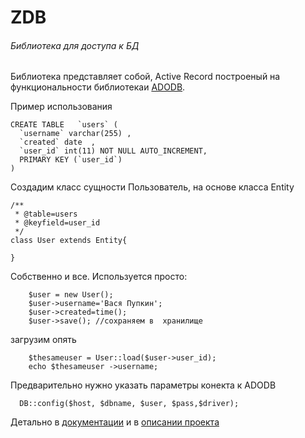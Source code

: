 # ZDB

###### Библиотека  для  доступа   к БД

Библиотека  представляет  собой, Active Record построеный 
на  функциональности  библиотекаи [ADODB](http://adodb.org/dokuwiki/doku.php).

Пример использования

    CREATE TABLE   `users` (
      `username` varchar(255) ,
      `created` date  ,
      `user_id` int(11) NOT NULL AUTO_INCREMENT,
      PRIMARY KEY (`user_id`)
    )
    
Создадим класс сущности Пользователь, на основе класса Entity

    /**
     * @table=users
     * @keyfield=user_id
     */
    class User extends Entity{
    
    }
Собственно и все.
Используется просто:

        $user = new User();
        $user->username='Вася Пупкин';
        $user->created=time();
        $user->save(); //сохраняем в  хранилище
 
 загрузим  опять
 
        $thesameuser = User::load($user->user_id);
        echo $thesameuser ->username;

Предварительно  нужно  указать параметры  конекта к ADODB

      DB::config($host, $dbname, $user, $pass,$driver);

 Детально  в [документации](https://github.com/leon-mbs/zdb/blob/master/docs.md) и в [описании проекта](http://zippy.com.ua/zdb) 
